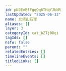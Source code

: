 ```yaml
---
id: pN9EmBfFgqOq6THqYJbNR
lastUpdated: "2025-06-13"
name: 北塔山石球
aliases: []
layer: 3
categoryId: cat_bZTj0Uqi
tagIds: []
nsfw: false
parent: ""
relatedEntries: []
timelineEvents: []
titledLinks: []
---
```


